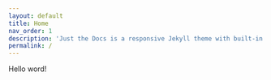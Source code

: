 ```yaml
---
layout: default
title: Home
nav_order: 1
description: 'Just the Docs is a responsive Jekyll theme with built-in search that is easily customizable and hosted on GitHub Pages.'
permalink: /
---
```


Hello word!
